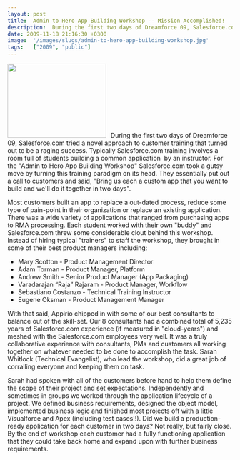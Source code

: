 ```yaml
---
layout: post
title:  Admin to Hero App Building Workshop -- Mission Accomplished!
description:  During the first two days of Dreamforce 09, Salesforce.com tried a novel approach to customer training that turned out to be a raging success. Typically Salesforce.com training involves a room full of students building a common application  by an instructor. For the Admin to Hero App Building Workshop Salesforce.com took a gutsy move by turning this training paradigm on its head. They essentially put out a call to customers and said, Bring us each a custom app that you want to build and well do
date: 2009-11-18 21:16:30 +0300
image:  '/images/slugs/admin-to-hero-app-building-workshop.jpg'
tags:   ["2009", "public"]
---
```

<p><a href="http://res.cloudinary.com/blog-jeffdouglas-com/image/upload/v1400399406/photo_jmzgwy.jpg"><img class="alignleft size-full wp-image-1704" style="padding-right:10px;" title="photo" src="http://res.cloudinary.com/blog-jeffdouglas-com/image/upload/v1400399406/photo_jmzgwy.jpg" alt="" width="221" height="166" /></a>During the first two days of Dreamforce 09, Salesforce.com tried a novel approach to customer training that turned out to be a raging success. Typically Salesforce.com training involves a room full of students building a common application  by an instructor. For the "Admin to Hero App Building Workshop" Salesforce.com took a gutsy move by turning this training paradigm on its head. They essentially put out a call to customers and said, "Bring us each a custom app that you want to build and we'll do it together in two days".</p>
<p>Most customers built an app to replace a out-dated process, reduce some type of pain-point in their organization or replace an existing application. There was a wide variety of applications that ranged from purchasing apps to RMA processing. Each student worked with their own "buddy" and Salesforce.com threw some considerable clout behind this workshop. Instead of hiring typical "trainers" to staff the workshop, they brought in some of their best product managers including:</p>
<ul>
	<li>Mary Scotton - Product Management Director</li>
	<li>Adam Torman - Product Manager, Platform</li>
	<li>Andrew Smith - Senior Product Manager (App Packaging)</li>
	<li>Varadarajan “Raja” Rajaram - Product Manager, Workflow</li>
	<li>Sebastiano Costanzo - Technical Training Instructor</li>
	<li>Eugene Oksman - Product Management Manager</li>
</ul>
With that said, Appirio chipped in with some of our best consultants to balance out of the skill-set. Our 8 consultants had a combined total of 5,235 years of Salesforce.com experience (if measured in "cloud-years") and meshed with the Salesforce.com employees very well. It was a truly collaborative experience with consultants, PMs and customers all working together on whatever needed to be done to accomplish the task. Sarah Whitlock (Technical Evangelist), who lead the workshop, did a great job of corralling everyone and keeping them on task.
<p>Sarah had spoken with all of the customers before hand to help them define the scope of their project and set expectations. Independently and sometimes in groups we worked through the application lifecycle of a project. We defined business requirements, designed the object model, implemented business logic and finished most projects off with a little Visualforce and Apex (including test cases!!). Did we build a production-ready application for each customer in two days? Not really, but fairly close. By the end of workshop each customer had a fully functioning application that they could take back home and expand upon with further business requirements.</p>

